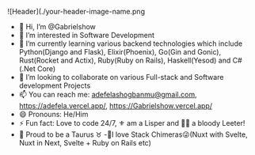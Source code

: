![Header](./your-header-image-name.png
- 👋 Hi, I’m @Gabrielshow
- 👀 I’m interested in Software Development
- 🌱 I’m currently learning various backend technologies which include Python(Django and Flask), Elixir(Phoenix), Go(Gin and Gonic), Rust(Rocket and Actix), Ruby(Ruby on Rails), Haskell(Yesod) and C#(.Net Core) 
- 💞️ I’m looking to collaborate on various Full-stack and Software development Projects
- 📫 You can reach me: adefelashogbanmu@gmail.com, https://adefela.vercel.app/, https://Gabrielshow.vercel.app/
- 😄 Pronouns: He/Him
- ⚡ Fun fact: Love to code 24/7, ⚜️ am a Lisper and 👩‍💻 a bloody Leeter! 
- 🐐 Proud to be a Taurus ♉ 
-🎐I love Stack Chimeras😜(Nuxt with Svelte, Nuxt in Next, Svelte + Ruby on Rails etc)

